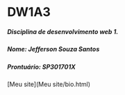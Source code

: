 # DW1A3

##### Disciplina de desenvolvimento web 1.
##### Nome: Jefferson Souza Santos
##### Prontuário: SP301701X

[Meu site](Meu site/bio.html)

